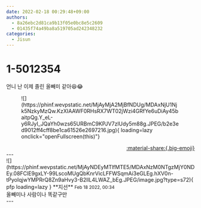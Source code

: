 ```yaml
---
date: 2022-02-18 00:29:48+09:00
authors:
  - 8a26ebc2d81ca9b13f05e0bc8e5c2609
  - 01435f74a49ba8a519705ad242348232
categories:
  - Jisun
---
```


# 1-5012354

<div class="post-container" markdown="1">
<div class="content-container md-sidebar__scrollwrap" markdown="1">

언니 난 이제 졸린 올빼미 같아😆😂
<figure markdown="1">
![](https://phinf.wevpstatic.net/MjAyMjA2MjBfNDUg/MDAxNjU1Njk5NzkyMzQw.KzXIAAWF0RHsRX7WT02jWzi4GRfYe6uDiAy45baitpQg.Y_eL-y6RJyI_JQaYh0wzs65URBmC9KPJV7zlUdy5m88g.JPEG/b2e3ed9012ff4cff8be1ca61526e2697216.jpg){ loading=lazy onclick="openFullscreen(this)"}
</figure>


</div>
</div>

<div style="text-align: right;" markdown="1">
<a href="https://weverse.io/fromis9/fanpost/1-5012354" style="text-align: right;">:material-share:{.big-emoji}</a>
</div>
---

<div class="comments-container md-sidebar__scrollwrap" markdown="1">
<div class="comment" markdown="1">
<div class='id-container' markdown="1">
![](https://phinf.wevpstatic.net/MjAyNDEyMTlfMTE5/MDAxNzM0NTgzMjY0NDEy.08FClE9gxLY-99LscoMUgQbKnrVicLFFWSqmAi3eGLEg.hXV0n-tPyoIqjwYMPRrQ8Zn9aHvy3-B2llL4LWAZ_bEg.JPEG/image.jpg?type=s72){ pfp loading=lazy }
**<span class="artist">지선</span>** <small>Feb 18 2022, 00:34</small><br>
</div>
<div class='comment-body' markdown="1">
올빼미나 사람이나 똑같구만
</div>
</div>
</div>
---
